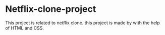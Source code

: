 # Netflix-clone-project
This  project is related to netflix clone.
this project is made by with the help of HTML and CSS.
